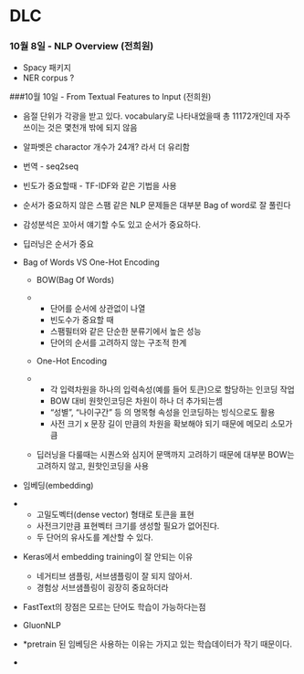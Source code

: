 # DLC 

### 10월 8일 - NLP Overview (전희원)

- Spacy 패키지
- NER corpus ?



###10월 10일 - From Textual Features to Input (전희원)

-  음절 단위가 각광을 받고 있다. vocabulary로 나타내었을때 총 11172개인데 자주 쓰이는 것은 몇천개 밖에 되지 않음

- 알파벳은 charactor 개수가 24개? 라서 더 유리함

- 번역 - seq2seq

- 빈도가 중요할때 - TF-IDF와 같은 기법을 사용

- 순서가 중요하지 않은 스팸 같은 NLP 문제들은 대부분 Bag of word로 잘 풀린다

- 감성분석은 꼬아서 얘기할 수도 있고 순서가 중요하다.

- 딥러닝은 순서가 중요

- Bag of Words VS One-Hot Encoding

  - BOW(Bag Of Words)

  - - 단어를 순서에 상관없이 나열
    - 빈도수가 중요할 때  
    - 스팸필터와 같은 단순한 분류기에서 높은 성능 
    - 단어의 순서를 고려하지 않는 구조적 한계 

  - One-Hot Encoding 

  - - 각 입력차원을 하나의 입력속성(예를 들어 토큰)으로 할당하는 인코딩 작업
    - BOW 대비 원핫인코딩은 차원이 하나 더 추가되는셈
    - “성별”, “나이구간” 등 의 명목형 속성을 인코딩하는 빙식으로도 활용 
    - 사전 크기 x 문장 길이 만큼의 차원을 확보해야 되기 때문에 메모리 소모가 큼 

  - 딥러닝을 다룰때는 시퀀스와 심지어 문맥까지 고려하기 때문에 대부분 BOW는 고려하지 않고, 
    원핫인코딩을 사용

- 임베딩(embedding)

- - 고밀도벡터(dense vector) 형태로 토큰을 표현
  - 사전크기만큼 표현벡터 크기를 생성할 필요가 없어진다.
  - 두 단어의 유사도를 계산할 수 있다.

- Keras에서 embedding training이 잘 안되는 이유
  - 네거티브 샘플링, 서브샘플링이 잘 되지 않아서.
  - 경험상 서브샘플링이 굉장히 중요하더라
- FastText의 장점은 모르는 단어도 학습이 가능하다는점
- GluonNLP
- *pretrain 된 임베딩은 사용하는 이유는 가지고 있는 학습데이터가 작기 때문이다.
- 

























